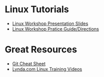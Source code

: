 # Linux Tutorials

- [Linux Workshop Presentation Slides](https://docs.google.com/presentation/d/1qulXeMmdgz9oyen6sX9sDpoU5NFLioxGhT_rCt4oX3w/edit?usp=sharing)
- [Linux Workshop Pratice Guide/Directions](Workshop_Guide.md)

# Great Resources
- [Git Cheat Sheet](https://github.com/uwmadisonieee/Tutorials/blob/master/Linux/Linux%20Cheat%20Sheet.pdf)
- [Lynda.com Linux Training Videos](https://www.lynda.com/Linux-training-tutorials/1277-0.html)
